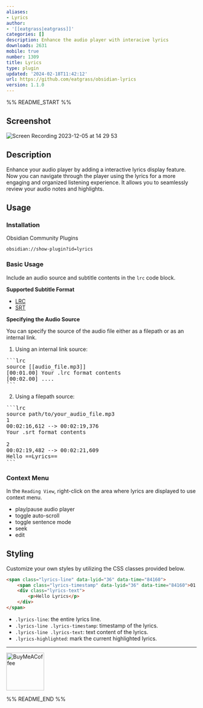 ```yaml
---
aliases:
- Lyrics
author:
- '[[eatgrass|eatgrass]]'
categories: []
description: Enhance the audio player with interacive lyrics
downloads: 2631
mobile: true
number: 1309
title: Lyrics
type: plugin
updated: '2024-02-18T11:42:12'
url: https://github.com/eatgrass/obsidian-lyrics
version: 1.1.0
---
```


%% README_START %%

## Screenshot

![Screen Recording 2023-12-05 at 14 29 53](https://github.com/eatgrass/obsidian-lyric/assets/2351076/264918e6-ef45-483a-8f7b-98bc1f897f24)

## Description

Enhance your audio player by adding a interactive lyrics display feature.  
Now you can navigate through the player using the lyrics for a more engaging and organized listening experience.
It allows you to seamlessly review your audio notes and highlights.

## Usage

### Installation

Obsidian Community Plugins

`obsidian://show-plugin?id=lyrics`

### Basic Usage

Include an audio source and subtitle contents in the `lrc` code block.  

**Supported Subtitle Format**

- [LRC](https://en.wikipedia.org/wiki/LRC_(file_format))
- [SRT](https://en.wikipedia.org/wiki/SubRip)


**Specifying the Audio Source**

You can specify the source of the audio file either as a filepath or as an internal link.

1. Using an internal link source:

<pre>
```lrc
source [[audio_file.mp3]]
[00:01.00] Your .lrc format contents
[00:02.00] ....
```
</pre>

2. Using a filepath source:

<pre>
```lrc
source path/to/your_audio_file.mp3
1
00:02:16,612 --> 00:02:19,376
Your .srt format contents

2
00:02:19,482 --> 00:02:21,609
Hello ==Lyrics==
```
</pre>

### Context Menu

In the `Reading View`, right-click on the area where lyrics are displayed to use context menu.

-   play/pause audio player
-   toggle auto-scroll
-   toggle sentence mode
-   seek
-   edit

## Styling

Customize your own styles by utilizing the CSS classes provided below.

```html
<span class="lyrics-line" data-lyid="36" data-time="84160">
    <span class="lyrics-timestamp" data-lyid="36" data-time="84160">01:24</span>
    <div class="lyrics-text">
        <p>Hello Lyrics</p>
    </div>
</span>
```

-   `.lyrics-line`: the entire lyrics line.
-   `.lyrics-line .lyrics-timestamp`: timestamp of the lyrics.
-   `.lyrics-line .lyrics-text`: text content of the lyrics.
-   `.lyrics-highlighted`: mark the current highlighted lyrics.

---

[<img src="https://cdn.buymeacoffee.com/buttons/v2/default-yellow.png" alt="BuyMeACoffee" width="100">](https://www.buymeacoffee.com/eatgrass)


%% README_END %%
